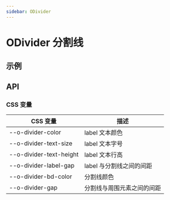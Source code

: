 ```yaml
---
sidebar: ODivider
---
```


# ODivider 分割线

## 示例

<!-- @usage DividerUsage -->

## API

### CSS 变量

| CSS 变量                | 描述                       |
| ----------------------- | -------------------------- |
| \-\-o-divider-color       | label 文本颜色             |
| \-\-o-divider-text-size   | label 文本字号             |
| \-\-o-divider-text-height | label 文本行高             |
| \-\-o-divider-label-gap   | label 与分割线之间的间距   |
| \-\-o-divider-bd-color    | 分割线颜色                 |
| \-\-o-divider-gap         | 分割线与周围元素之间的间距 |

<!-- @api ODivider -->
